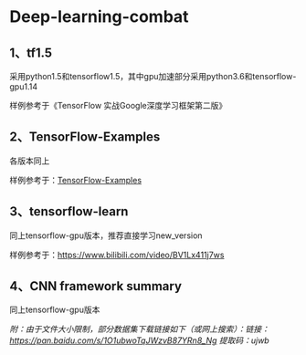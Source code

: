 # Deep-learning-combat

## 1、tf1.5
采用python1.5和tensorflow1.5，其中gpu加速部分采用python3.6和tensorflow-gpu1.14

样例参考于《TensorFlow 实战Google深度学习框架第二版》

## 2、TensorFlow-Examples
各版本同上

样例参考于：[TensorFlow-Examples](https://github.com/aymericdamien/TensorFlow-Examples)

## 3、tensorflow-learn
同上tensorflow-gpu版本，推荐直接学习new_version

样例参考于：https://www.bilibili.com/video/BV1Lx411j7ws

## 4、CNN framework summary
同上tensorflow-gpu版本


*附：由于文件大小限制，部分数据集下载链接如下（或网上搜索）：链接：https://pan.baidu.com/s/1O1ubwoTqJWzvB87YRn8_Ng 
提取码：ujwb*
